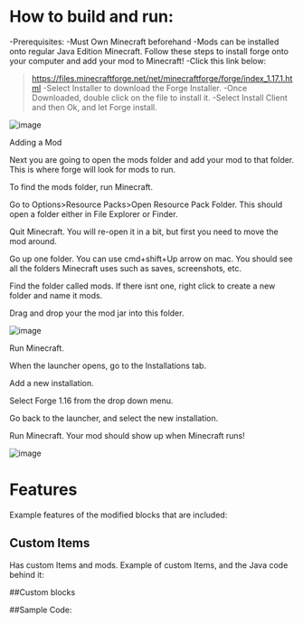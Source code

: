 # How to build and run:
-Prerequisites:
-Must Own Minecraft beforehand
-Mods can be installed onto regular Java Edition Minecraft. Follow these steps to install forge onto your computer and add your mod to Minecraft!
-Click this link below:
>https://files.minecraftforge.net/net/minecraftforge/forge/index_1.17.1.html
-Select Installer to download the Forge Installer.
-Once Downloaded, double click on the file to install it.
-Select Install Client and then Ok, and let Forge install.

![image](https://user-images.githubusercontent.com/89112285/139520490-fdd7f2a5-a14f-4d8b-a8c5-39be8f092f1c.png)

Adding a Mod

Next you are going to open the mods folder and add your mod to that folder. This is where forge will look for mods to run.

To find the mods folder, run Minecraft.

Go to Options>Resource Packs>Open Resource Pack Folder. This should open a folder either in File Explorer or Finder.

Quit Minecraft. You will re-open it in a bit, but first you need to move the mod around.

Go up one folder. You can use cmd+shift+Up arrow on mac. You should see all the folders Minecraft uses such as saves, screenshots, etc.

Find the folder called mods. If there isnt one, right click to create a new folder and name it mods.

Drag and drop your the mod jar into this folder.

![image](https://user-images.githubusercontent.com/89112285/139520508-c5002ffa-978e-428f-9d1c-77105ad4b1de.png)

Run Minecraft.

When the launcher opens, go to the Installations tab.

Add a new installation.

Select Forge 1.16 from the drop down menu.

Go back to the launcher, and select the new installation.

Run Minecraft. Your mod should show up when Minecraft runs!

![image](https://user-images.githubusercontent.com/89112285/139520516-8f7ec72c-b56d-42e4-84c4-62f30ec59a03.png)

# Features
Example features of the modified blocks that are included:
## Custom Items
Has custom Items and mods.
Example of custom Items, and the Java code behind it:

##Custom blocks

##Sample Code:
